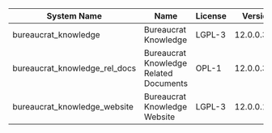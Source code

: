 | System Name | Name | License | Version | Summary | Price |
|---|---|---|---|---|---|
| bureaucrat_knowledge | Bureaucrat Knowledge | LGPL-3 | 12.0.0.38.0 | Bureaucrat Knowledge |  |
| bureaucrat_knowledge_rel_docs | Bureaucrat Knowledge Related Documents | OPL-1 | 12.0.0.3.0 | Bureaucrat Knowledge Related Documents |  |
| bureaucrat_knowledge_website | Bureaucrat Knowledge Website | LGPL-3 | 12.0.0.15.0 | Bureaucrat Knowledge Website |  |
